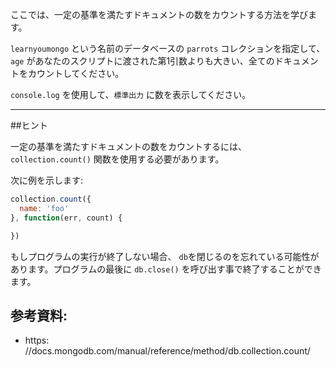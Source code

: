 ここでは、一定の基準を満たすドキュメントの数をカウントする方法を学びます。

`learnyoumongo` という名前のデータベースの `parrots` コレクションを指定して、`age` があなたのスクリプトに渡された第1引数よりも大きい、全てのドキュメントをカウントしてください。

`console.log` を使用して、`標準出力` に数を表示してください。

-----------------------------------------------------------
##ヒント

一定の基準を満たすドキュメントの数をカウントするには、 `collection.count()` 関数を使用する必要があります。

次に例を示します:
```js
collection.count({
  name: 'foo'
}, function(err, count) {

})
```

もしプログラムの実行が終了しない場合、 `db`を閉じるのを忘れている可能性があります。プログラムの最後に `db.close()` を呼び出す事で終了することができます。

## 参考資料:
* https: //docs.mongodb.com/manual/reference/method/db.collection.count/
